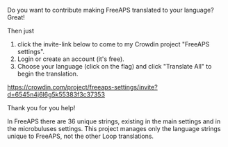 Do you want to contribute making FreeAPS translated to your language? Great! 

Then just

1. click the invite-link below to come to my Crowdin project "FreeAPS settings".
2. Login or create an account (it's free).
3. Choose your language (click on the flag) and click "Translate All" to begin the translation.

https://crowdin.com/project/freeaps-settings/invite?d=6545n4j6l6g5k55383f3c37353

Thank you for you help!

In FreeAPS there are 36 unique strings, existing in the main settings and in the microbuluses settings. This project manages only the language strings unique to FreeAPS, not the other Loop translations.
